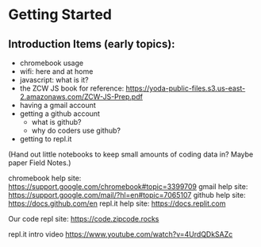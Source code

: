 # Getting Started

## Introduction Items (early topics):

- chromebook usage
- wifi: here and at home
- javascript: what is it?
- the ZCW JS book for reference: https://yoda-public-files.s3.us-east-2.amazonaws.com/ZCW-JS-Prep.pdf
- having a gmail account
- getting a github account
  - what is github?
  - why do coders use github?
- getting to repl.it

(Hand out little notebooks to keep small amounts of coding data in? Maybe paper Field Notes.)

chromebook help site: https://support.google.com/chromebook#topic=3399709
gmail help site: https://support.google.com/mail/?hl=en#topic=7065107
github help site: https://docs.github.com/en
repl.it help site: https://docs.replit.com

Our code repl site: https://code.zipcode.rocks

repl.it intro video https://www.youtube.com/watch?v=4UrdQDkSAZc
